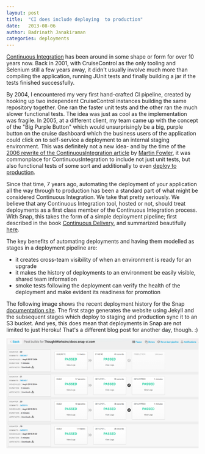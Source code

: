 ```yaml
---
layout: post
title:  "CI does include deploying  to production"
date:   2013-08-06
author: Badrinath Janakiraman
categories: deployments
---
```


[Continuous Integration]( http://www.thoughtworks.com/continuous-integration) has been around in some shape or form for over 10 years now. Back in 2001, with CruiseControl as the only tooling and Selenium still a few years away, it didn't usually involve much more than compiling the application, running JUnit tests and finally building a jar if the tests finished successfully.

By 2004, I encountered my very first hand-crafted CI pipeline, created by hooking up two independent CruiseControl instances building the same repository together. One ran the faster unit tests and the other ran the much slower functional tests. The idea was just as cool as the implementation was fragile. In 2005, at a different client, my team came up with the concept of the "Big Purple Button" which would unsurprisingly be a big, purple button on the cruise dashboard which the business users of the application could click on to self-service a deployment to an internal staging environment. This was definitely not a new idea- and by the time of the [2006 rewrite of the ContinuousIntegration article](http://martinfowler.com/articles/continuousIntegration.html) by [Martin Fowler](http://martinfowler.com/), it was commonplace for ContinuousIntegration to include not just unit tests, but also functional tests of some sort and additionally to even [deploy to production](http://martinfowler.com/articles/continuousIntegration.html#AutomateDeployment "continuous-integration martin-fowler automate-deployments").

Since that time, 7 years ago, automating the deployment of your application all the way through to production has been a standard part of what might be considered Continuous Integration. We take that pretty seriously. We believe that any Continuous Integration tool, hosted or not, should treat deployments as a first class member of the Continuous Integration process. With Snap, this takes the form of a simple deployment pipeline; first described in the book [Continuous Delivery](http://www.amazon.com/gp/product/0321601912?ie=UTF8&amp;tag=martinfowlerc-20&amp;linkCode=as2&amp;camp=1789&amp;creative=9325&amp;creativeASIN=0321601912), and summarized beautifully [here](http://martinfowler.com/bliki/DeploymentPipeline.html).

The key benefits of automating deployments and having them modelled as stages in a deployment pipeline are:
* it creates cross-team visibility of when an environment is ready for an upgrade
* it makes the history of deployments to an environment be easily visible, shared team information
* smoke tests following the deployment can verify the health of the deployment and make evident its readiness for promotion

The following image shows the recent deployment history for the Snap [documentation site](http://docs.snap-ci.com). The first stage generates the website using Jekyll and the subsequent stages which deploy to staging and production sync it to an S3 bucket. And yes, this does mean that deployments in Snap are not limited to just Heroku! That's a different blog post for another day, though. :)

<img src="/assets/images/screenshots/deployment-history@2x.png" class="screenshot"/>

